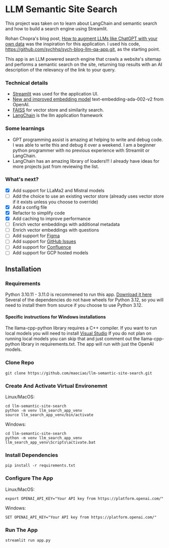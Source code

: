 # LLM Semantic Site Search

This project was taken on to learn about LangChain and semantic search and how to build a search engine using Streamlit.  

Rohan Chopra's blog post, [How to augment LLMs like ChatGPT with your own data](https://sych.io/blog/how-to-augment-chatgpt-with-your-own-data/) was the inspiration for this application. I used his code, https://github.com/sychhq/sych-blog-llm-qa-app.git, as the starting point. 

This app is an LLM powered search engine that crawls a website's sitemap and performs a semantic search on the site, returning top results with an AI description of the relevancy of the link to your query.

### Technical details

* [Streamlit](https://streamlit.io/) was used for the application UI.
* [New and improved embedding model](https://openai.com/blog/new-and-improved-embedding-model) text-embedding-ada-002-v2 from OpenAI.
* [FAISS](https://github.com/facebookresearch/faiss) for vector store and similarity search.
* [LangChain](https://docs.LangChain.com/docs/) is the llm application framework

### Some learnings

* GPT programming assist is amazing at helping to write and debug code. I was able to write this and debug it over a weekend. I am a beginner python programmer with no previous experience with Streamlit or LangChain.
* LangChain has an amazing library of loaders!!! I already have ideas for more projects just from reviewing the list.

### What's next?

- [X] Add support for LLaMa2 and Mistral models
- [ ] Add the choice to use an existing vector store (already uses vector store if it exists unless you choose to override)
- [x] Add a config file
- [x] Refactor to simplify code
- [x] Add caching to improve performance
- [ ] Enrich vector embeddings with additional metadata
- [ ] Enrich vector embeddings with questions
- [ ] Add support for [Figma](https://python.langchain.com/docs/integrations/document_loaders/figma)
- [ ] Add support for [GitHub Issues](https://python.langchain.com/docs/integrations/document_loaders/github)
- [ ] Add support for [Confluence](https://python.langchain.com/docs/integrations/document_loaders/confluence)
- [ ] Add support for GCP hosted models

## Installation

### Requirements

Python 3.10.11 - 3.11.0 is recommened to run this app. [Download it here](https://www.python.org/downloads/)
Several of the dependencies do not have wheels for Python 3.12, so you will need to install them from source if you choose to use Python 3.12.

#### Specific instructions for Windows installations

The llama-cpp-python library requires a C++ compiler.
If you want to run local models you will need to install [Visual Studio](https://visualstudio.microsoft.com/downloads/)
If you do not plan on running local models you can skip that and just comment out the llama-cpp-python library in requirements.txt.
The app will run with just the OpenAI models.

### Clone Repo

```shell
git clone https://github.com/maociao/llm-semantic-site-search.git
```

### Create And Activate Virtual Environemnt

Linux/MacOS:
```shell
cd llm-semantic-site-search
python -m venv llm_search_app_venv
source llm_search_app_venv/bin/activate
```

Windows:
```shell
cd llm-semantic-site-search
python -m venv llm_search_app_venv
llm_search_app_venv\Scripts\activate.bat
```

### Install Dependencies

```shell
pip install -r requirements.txt
```

### Configure The App

Linux/MacOS:
```shell
export OPENAI_API_KEY="Your API key from https://platform.openai.com/"
```

Windows:
```shell
SET OPENAI_API_KEY="Your API key from https://platform.openai.com/"
```

### Run The App

```bash
streamlit run app.py
```
